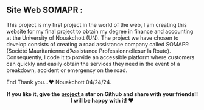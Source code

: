 ## Site Web SOMAPR :

This project is my first project in the world of the web, I am creating this website for my final project to obtain my degree in finance and accounting at the University of Nouakchott (UN). The project we have chosen to develop consists of creating a road assistance company called SOMAPR (Société Mauritanienne d’Assistance Professionnellesur la Route). Consequently, I code it to provide an accessible platform where customers can quickly and easily obtain the services they need in the event of a breakdown, accident or emergency on the road.

End Thank you...❤️
Nouakchott 04/24/24.

  <p align="center">
   	<b>
		If you like it, give the <a href="https://github.com/sidichrifahmedmaadh/SiteWeb_SOMAPR"> project </a> a star on Github and 
		share with your friends!! I will be happy with it! ❤️
	</b>
  </p>
